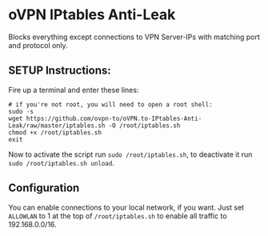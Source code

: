# oVPN IPtables Anti-Leak

Blocks everything except connections to VPN Server-IPs with matching port and protocol only.

## SETUP Instructions:

Fire up a terminal and enter these lines:

    # if you're not root, you will need to open a root shell:
    sudo -s
    wget https://github.com/ovpn-to/oVPN.to-IPtables-Anti-Leak/raw/master/iptables.sh -O /root/iptables.sh
    chmod +x /root/iptables.sh
    exit
Now to activate the script run `sudo /root/iptables.sh`, to deactivate it run `sudo /root/iptables.sh unload`.

## Configuration
You can enable connections to your local network, if you want. Just set `ALLOWLAN` to 1 at the top of `/root/iptables.sh` to enable all traffic to 192.168.0.0/16.
